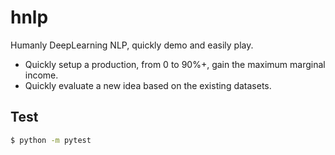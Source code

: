 # hnlp
Humanly DeepLearning NLP, quickly demo and easily play.

- Quickly setup a production, from 0 to 90%+, gain the maximum marginal income.
- Quickly evaluate a new idea based on the existing datasets.





## Test

```bash
$ python -m pytest
```




